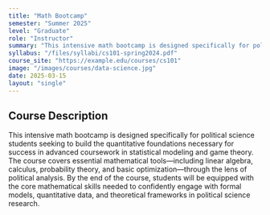 ```yaml
---
title: "Math Bootcamp"
semester: "Summer 2025"
level: "Graduate"
role: "Instructor"
summary: "This intensive math bootcamp is designed specifically for political science students seeking to build the quantitative foundations necessary for success in advanced coursework in statistical modeling and game theory."
syllabus: "/files/syllabi/cs101-spring2024.pdf"
course_site: "https://example.edu/courses/cs101"
image: "/images/courses/data-science.jpg"
date: 2025-03-15
layout: "single"
---
```


## Course Description

This intensive math bootcamp is designed specifically for political science students seeking to build the quantitative foundations necessary for success in advanced coursework in statistical modeling and game theory. The course covers essential mathematical tools—including linear algebra, calculus, probability theory, and basic optimization—through the lens of political analysis. By the end of the course, students will be equipped with the core mathematical skills needed to confidently engage with formal models, quantitative data, and theoretical frameworks in political science research.


